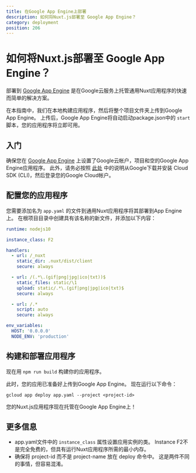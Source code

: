 ```yaml
---
title: 在Google App Engine上部署
description: 如何将Nuxt.js部署至 Google App Engine？
category: deployment
position: 206
---
```


# 如何将Nuxt.js部署至 Google App Engine？

部署到 [Google App Engine](https://cloud.google.com/appengine/) 是在Google云服务上托管通用Nuxt应用程序的快速而简单的解决方案。

在本指南中，我们在本地构建应用程序，然后将整个项目文件夹上传到Google App Engine。 上传后，Google App Engine将自动启动package.json中的 `start` 脚本，您的应用程序将立即可用。

## 入门

确保您在 [Google App Engine](https://cloud.google.com/appengine/) 上设置了Google云帐户，项目和空的Google App Engine应用程序。 此外，请务必按照 [此处](https://cloud.google.com/sdk/) 中的说明从Google下载并安装 Cloud SDK (CLI)，然后登录您的Google Cloud帐户。

## 配置您的应用程序

您需要添加名为 `app.yaml` 的文件到通用Nuxt应用程序将其部署到App Engine上。 在根项目目录中创建具有该名称的新文件，并添加以下内容：

```yaml
runtime: nodejs10

instance_class: F2

handlers:
  - url: /_nuxt
    static_dir: .nuxt/dist/client
    secure: always

  - url: /(.*\.(gif|png|jpg|ico|txt))$
    static_files: static/\1
    upload: static/.*\.(gif|png|jpg|ico|txt)$
    secure: always

  - url: /.*
    script: auto
    secure: always

env_variables:
  HOST: '0.0.0.0'
  NODE_ENV: 'production'
```

## 构建和部署应用程序

现在用 `npm run build` 构建你的应用程序。

此时，您的应用已准备好上传到Google App Engine。 现在运行以下命令：

```
gcloud app deploy app.yaml --project <project-id>
```

您的Nuxt.js应用程序现在托管在Google App Engine上！

## 更多信息

- app.yaml文件中的 `instance_class` 属性设置应用实例的类。 Instance F2不是完全免费的，但具有运行Nuxt应用程序所需的最小内存。
- 确保将 project-id 而不是 project-name 放在 deploy 命令中。 这是两件不同的事情，但容易混淆。
